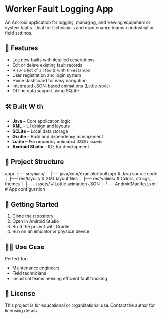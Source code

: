 # Worker Fault Logging App

An Android application for logging, managing, and viewing equipment or system faults. Ideal for technicians and maintenance teams in industrial or field settings.

## 📱 Features

- Log new faults with detailed descriptions
- Edit or delete existing fault records
- View a list of all faults with timestamps
- User registration and login system
- Home dashboard for easy navigation
- Integrated JSON-based animations (Lottie-style)
- Offline data support using SQLite

## 🛠️ Built With

- **Java** – Core application logic
- **XML** – UI design and layouts
- **SQLite** – Local data storage
- **Gradle** – Build and dependency management
- **Lottie** – For rendering animated JSON assets
- **Android Studio** – IDE for development

## 📂 Project Structure

app/
├── src/main/
│ ├── java/com/example/faultapp/ # Java source code
│ ├── res/layout/ # XML layout files
│ ├── res/values/ # Colors, strings, themes
│ ├── assets/ # Lottie animation JSON
│ └── AndroidManifest.xml # App configuration


## 🚀 Getting Started

1. Clone the repository
2. Open in Android Studio
3. Build the project with Gradle
4. Run on an emulator or physical device

## 🧑‍🔧 Use Case

Perfect for:
- Maintenance engineers
- Field technicians
- Industrial teams needing efficient fault tracking

## 📄 License

This project is for educational or organizational use. Contact the author for licensing details.
